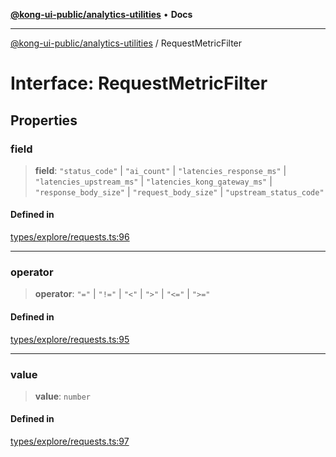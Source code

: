 [**@kong-ui-public/analytics-utilities**](../README.md) • **Docs**

***

[@kong-ui-public/analytics-utilities](../README.md) / RequestMetricFilter

# Interface: RequestMetricFilter

## Properties

### field

> **field**: `"status_code"` \| `"ai_count"` \| `"latencies_response_ms"` \| `"latencies_upstream_ms"` \| `"latencies_kong_gateway_ms"` \| `"response_body_size"` \| `"request_body_size"` \| `"upstream_status_code"`

#### Defined in

[types/explore/requests.ts:96](https://github.com/Kong/public-ui-components/blob/main/packages/analytics/analytics-utilities/src/types/explore/requests.ts#L96)

***

### operator

> **operator**: `"="` \| `"!="` \| `"<"` \| `">"` \| `"<="` \| `">="`

#### Defined in

[types/explore/requests.ts:95](https://github.com/Kong/public-ui-components/blob/main/packages/analytics/analytics-utilities/src/types/explore/requests.ts#L95)

***

### value

> **value**: `number`

#### Defined in

[types/explore/requests.ts:97](https://github.com/Kong/public-ui-components/blob/main/packages/analytics/analytics-utilities/src/types/explore/requests.ts#L97)
